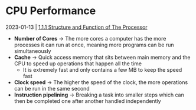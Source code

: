 # CPU Performance
2023-01-13 | [1.1.1 Structure and Function of The Processor](1.1.1%20Structure%20and%20Function%20of%20The%20Processor.md)

- **Number of Cores** -> The more cores a computer has the more processes it can run at once, meaning more programs can be run simultaneously
- **Cache** -> Quick access memory that sits between main memory and the CPU to speed up operations that happen all the time
	- It is extremely fast and only contains a few MB to keep the speed fast
- **Clock speed** -> The higher the speed of the clock, the more operations can be run in the same second
- **Instruction pipelining** -> Breaking a task into smaller steps which can then be completed one after another handled independently
